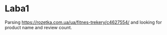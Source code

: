 # Laba1
Parsing https://rozetka.com.ua/ua/fitnes-trekery/c4627554/ and looking for product name and review count. 
